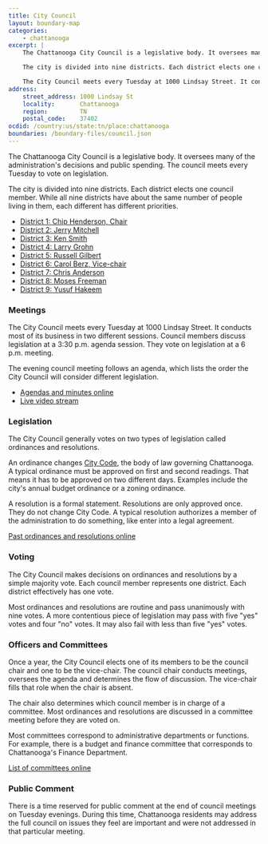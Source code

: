 ```yaml
---
title: City Council
layout: boundary-map
categories:
    - chattanooga
excerpt: | 
    The Chattanooga City Council is a legislative body. It oversees many of the administration's decisions, especially when it comes to spending money.

    The city is divided into nine districts. Each district elects one council member.

    The City Council meets every Tuesday at 1000 Lindsay Street. It conducts most of its business in two different sessions. Council members discuss legislation at an afternoon agenda session. They vote on legislation at their evening meeting.
address:
    street_address: 1000 Lindsay St
    locality:       Chattanooga
    region:         TN
    postal_code:    37402
ocdid: /country:us/state:tn/place:chattanooga
boundaries: /boundary-files/council.json
---
```


The Chattanooga City Council is a legislative body. It oversees many of the administration's decisions and public spending. The council meets every Tuesday to vote on legislation.

The city is divided into nine districts. Each district elects one council member. While all nine districts have about the same number of people living in them, each different has different priorities. 

+ [District 1: Chip Henderson, Chair](http://www.chattanooga.gov/city-council/council-members/chip-henderson-district-1)
+ [District 2: Jerry Mitchell](http://www.chattanooga.gov/city-council/council-members/jerry-mitchell-district-2)
+ [District 3: Ken Smith](http://www.chattanooga.gov/city-council/council-members/ken-smith-district-3)
+ [District 4: Larry Grohn](http://www.chattanooga.gov/city-council/council-members/larry-grohn-district-4)
+ [District 5: Russell Gilbert](http://www.chattanooga.gov/city-council/council-members/russell-gilbert-district-5)
+ [District 6: Carol Berz, Vice-chair](http://www.chattanooga.gov/city-council/council-members/carol-b-berz-district-6)
+ [District 7: Chris Anderson](http://www.chattanooga.gov/city-council/council-members/chris-anderson-district-7)
+ [District 8: Moses Freeman](http://www.chattanooga.gov/city-council/council-members/moses-freeman-district-8)
+ [District 9: Yusuf Hakeem](http://www.chattanooga.gov/city-council/council-members/yusuf-hakeem-district-9)

### Meetings

The City Council meets every Tuesday at 1000 Lindsay Street. It conducts most of its business in two different sessions. Council members discuss legislation at a 3:30 p.m. agenda session. They vote on legislation at a 6 p.m. meeting.

The evening council meeting follows an agenda, which lists the order the City Council will consider different legislation.

+ [Agendas and minutes online](http://www.chattanooga.gov/city-council/agendasminutes-by-date)
+ [Live video stream](http://www.ustream.tv/channel/chattanooga-council-meeting)

### Legislation

The City Council generally votes on two types of legislation called ordinances and resolutions.

An ordinance changes [City Code](http://www.chattanooga.gov/city-council/city-code), the body of law governing Chattanooga. A typical ordinance must be approved on first and second readings. That means it has to be approved on two different days. Examples include the city's annual budget ordinance or a zoning ordinance.

A resolution is a formal statement. Resolutions are only approved once. They do not change City Code. A typical resolution authorizes a member of the administration to do something, like enter into a legal agreement.

[Past ordinances and resolutions online](http://www.chattanooga.gov/city-council/ordinances-and-resolutions)

### Voting

The City Council makes decisions on ordinances and resolutions by a simple majority vote. Each council member represents one district. Each district effectively has one vote.

Most ordinances and resolutions are routine and pass unanimously with nine votes. A more contentious piece of legislation may pass with five "yes" votes and four "no" votes. It may also fail with less than five "yes" votes.

### Officers and Committees

Once a year, the City Council elects one of its members to be the council chair and one to be the vice-chair. The council chair conducts meetings, oversees the agenda and determines the flow of discussion. The vice-chair fills that role when the chair is absent.

The chair also determines which council member is in charge of a committee. Most ordinances and resolutions are discussed in a committee meeting before they are voted on.

Most committees correspond to administrative departments or functions. For example, there is a budget and finance committee that corresponds to Chattanooga's Finance Department. 

[List of committees online](http://www.chattanooga.gov/city-council/committees)

### Public Comment

There is a time reserved for public comment at the end of council meetings on Tuesday evenings. During this time, Chattanooga residents may address the full council on issues they feel are important and were not addressed in that particular meeting.




